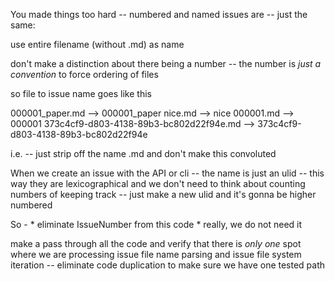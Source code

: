 You made things too hard -- numbered and named issues are -- just the same:

use entire filename (without .md) as name

don't make a distinction about there being a number -- the number is *just a convention* to force ordering of files

so file to issue name goes like this

000001_paper.md --> 000001_paper
nice.md --> nice
000001.md --> 000001
373c4cf9-d803-4138-89b3-bc802d22f94e.md --> 373c4cf9-d803-4138-89b3-bc802d22f94e

i.e. -- just strip off the name .md and don't make this convoluted

When we create an issue with the API or cli -- the name is just an ulid -- this way they are lexicographical
and we don't need to think about counting numbers of keeping track -- just make a new ulid and it's gonna be higher numbered

So - * eliminate IssueNumber from this code * really, we do not need it




make a pass through all the code and verify that there is *only one* spot where we are processing issue file name parsing and issue file system iteration -- eliminate code duplication to make sure we have one tested path